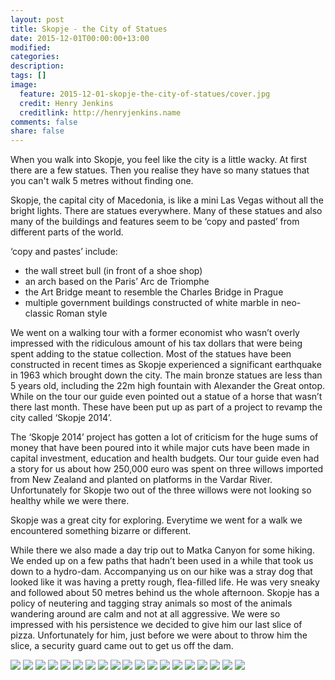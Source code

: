 ```yaml
---
layout: post
title: Skopje - the City of Statues
date: 2015-12-01T00:00:00+13:00
modified:
categories: 
description:
tags: []
image:
  feature: 2015-12-01-skopje-the-city-of-statues/cover.jpg
  credit: Henry Jenkins
  creditlink: http://henryjenkins.name
comments: false
share: false
---
```

When you walk into Skopje, you feel like the city is a little wacky. At first
there are a few statues. Then you realise they have so many statues that you
can't walk 5 metres without finding one.

Skopje, the capital city of Macedonia, is like a mini Las Vegas without all the
bright lights. There are statues everywhere. Many of these statues and also
many of the buildings and features seem to be ‘copy and pasted’ from different
parts of the world.

‘copy and pastes’ include:

* the wall street bull (in front of a shoe shop)
* an arch based on the Paris’ Arc de Triomphe
* the Art Bridge meant to resemble the Charles Bridge in Prague
* multiple government buildings constructed of white marble in neo-classic Roman style

We went on a walking tour with a former economist who wasn’t overly impressed
with the ridiculous amount of his tax dollars that were being spent adding to
the statue collection. Most of the statues have been constructed in recent
times as Skopje experienced a significant earthquake in 1963 which brought down
the city. The main bronze statues are less than 5 years old, including the 22m
high fountain with Alexander the Great ontop. While on the tour our guide even
pointed out a statue of a horse that wasn’t  there last month. These have been
put up as part of a project to revamp the city called ‘Skopje 2014’.

The ‘Skopje 2014’ project has gotten a lot of criticism for the huge sums of
money that have been poured into it while major cuts have been made in capital
investment, education and health budgets. Our tour guide even had a story for
us about how 250,000 euro was spent on three willows imported from New Zealand
and planted on platforms in the Vardar River. Unfortunately for Skopje two out
of the three willows were not looking so healthy while we were there.

Skopje was a great city for exploring. Everytime we went for a walk we
encountered something bizarre or different.

While there we also made a day trip out to Matka Canyon for some hiking. We
ended up on a few paths that hadn’t been used in a while that took us down to a
hydro-dam. Accompanying us on our hike was a stray dog that looked like it was
having a pretty rough, flea-filled life. He was very sneaky and followed about
50 metres behind us the whole afternoon. Skopje has a policy of neutering and
tagging stray animals so most of the animals wandering around are calm and not
at all aggressive. We were so impressed with his persistence we decided to give
him our last slice of pizza. Unfortunately for him, just before we were about
to throw him the slice, a security guard came out to get us off the dam.

<img src="/images/2015-12-01-skopje-the-city-of-statues/IMG_20151128_102627_640px.jpg">

<img src="/images/2015-12-01-skopje-the-city-of-statues/IMG_20151128_102826_640px.jpg">

<img src="/images/2015-12-01-skopje-the-city-of-statues/IMG_20151128_102932_640px.jpg">

<img src="/images/2015-12-01-skopje-the-city-of-statues/IMG_20151128_120115_640px.jpg">

<img src="/images/2015-12-01-skopje-the-city-of-statues/IMG_20151128_121338_640px.jpg">

<img src="/images/2015-12-01-skopje-the-city-of-statues/IMG_20151128_123159_640px.jpg">

<img src="/images/2015-12-01-skopje-the-city-of-statues/IMG_20151129_110626_640px.jpg">

<img src="/images/2015-12-01-skopje-the-city-of-statues/IMG_20151129_113157_640px.jpg">

<img src="/images/2015-12-01-skopje-the-city-of-statues/IMG_20151129_115658_640px.jpg">

<img src="/images/2015-12-01-skopje-the-city-of-statues/IMG_20151129_115829_640px.jpg">

<img src="/images/2015-12-01-skopje-the-city-of-statues/IMG_20151129_132719_640px.jpg">

<img src="/images/2015-12-01-skopje-the-city-of-statues/IMG_20151130_115150_640px.jpg">

<img src="/images/2015-12-01-skopje-the-city-of-statues/IMG_20151130_130944_640px.jpg">

<img src="/images/2015-12-01-skopje-the-city-of-statues/IMG_20151130_141753_640px.jpg">

<img src="/images/2015-12-01-skopje-the-city-of-statues/IMG_20151130_142323_640px.jpg">

<img src="/images/2015-12-01-skopje-the-city-of-statues/IMG_20151130_145611_640px.jpg">

<img src="/images/2015-12-01-skopje-the-city-of-statues/IMG_20151130_145804_640px.jpg">

<img src="/images/2015-12-01-skopje-the-city-of-statues/IMG_20151130_145940_640px.jpg">

<img src="/images/2015-12-01-skopje-the-city-of-statues/IMG_20151201_160649_640px.jpg">
